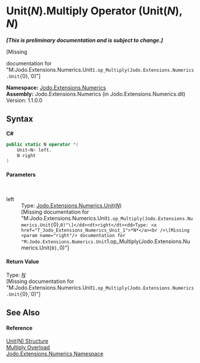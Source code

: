 # Unit(*N*).Multiply Operator (Unit(*N*), *N*)
 _**\[This is preliminary documentation and is subject to change.\]**_

\[Missing <summary> documentation for "M:Jodo.Extensions.Numerics.Unit`1.op_Multiply(Jodo.Extensions.Numerics.Unit{`0},`0)"\]

**Namespace:**&nbsp;<a href="N_Jodo_Extensions_Numerics">Jodo.Extensions.Numerics</a><br />**Assembly:**&nbsp;Jodo.Extensions.Numerics (in Jodo.Extensions.Numerics.dll) Version: 1.1.0.0

## Syntax

**C#**<br />
``` C#
public static N operator *(
	Unit<N> left,
	N right
)
```


#### Parameters
&nbsp;<dl><dt>left</dt><dd>Type: <a href="T_Jodo_Extensions_Numerics_Unit_1">Jodo.Extensions.Numerics.Unit</a>(<a href="T_Jodo_Extensions_Numerics_Unit_1">*N*</a>)<br />\[Missing <param name="left"/> documentation for "M:Jodo.Extensions.Numerics.Unit`1.op_Multiply(Jodo.Extensions.Numerics.Unit{`0},`0)"\]</dd><dt>right</dt><dd>Type: <a href="T_Jodo_Extensions_Numerics_Unit_1">*N*</a><br />\[Missing <param name="right"/> documentation for "M:Jodo.Extensions.Numerics.Unit`1.op_Multiply(Jodo.Extensions.Numerics.Unit{`0},`0)"\]</dd></dl>

#### Return Value
Type: <a href="T_Jodo_Extensions_Numerics_Unit_1">*N*</a><br />\[Missing <returns> documentation for "M:Jodo.Extensions.Numerics.Unit`1.op_Multiply(Jodo.Extensions.Numerics.Unit{`0},`0)"\]

## See Also


#### Reference
<a href="T_Jodo_Extensions_Numerics_Unit_1">Unit(N) Structure</a><br /><a href="Overload_Jodo_Extensions_Numerics_Unit_1_op_Multiply">Multiply Overload</a><br /><a href="N_Jodo_Extensions_Numerics">Jodo.Extensions.Numerics Namespace</a><br />